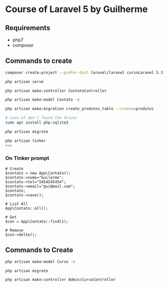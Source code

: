 # Course of Laravel 5 by Guilherme

## Requirements

- php7
- composer

## Commands to create
 
```bash
composer create-project --prefer-dist laravel/laravel cursoLaravel 5.3

php artisan serve

php artisan make:controller ContatoController

php artisan make:model Contato -m

php artisan make:migration create_produtos_table --create=produtos

# Case of don't found the driver
sudo apt install php-sqlite3

php artisan migrate

php artisan tinker
>>>
```

### On Tinker prompt

```
# Create
$contato = new App\Contato();
$contato->nome="Guilerme";
$contato->tel="5454545454";
$contato->email="gui@mail.com";
$contato;
$contato->save();

# List All
App\Contato::all();

# Get
$con = App\Contato::find(1);

# Remove
$con->delte();
```

## Commands to Create

```bash
php artisan make:model Curso -m

php artisan migrate

php artisan make:controller Admin/CursoController
```